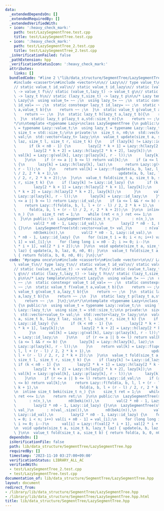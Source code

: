 ```yaml
---
data:
  _extendedDependsOn: []
  _extendedRequiredBy: []
  _extendedVerifiedWith:
  - icon: ':heavy_check_mark:'
    path: test/LazySegmentTree.test.cpp
    title: test/LazySegmentTree.test.cpp
  - icon: ':heavy_check_mark:'
    path: test/LazySegmentTree_2.test.cpp
    title: test/LazySegmentTree_2.test.cpp
  _isVerificationFailed: false
  _pathExtension: hpp
  _verificationStatusIcon: ':heavy_check_mark:'
  attributes:
    links: []
  bundledCode: "#line 2 \"lib/data_structure/SegmentTree/LazySegmentTree.hpp\"\n\n\
    #include <cassert>\n#include <vector>\n\n// Lazy\n// type value_t\n// type lazy_t\n\
    // static value_t id_val\n// static value_t id_lazy\n// static (value_t,value_t)\
    \ -> value_t f\n// static (value_t,lazy_t) -> value_t g\n// static (lazy_t,lazy_t)\
    \ -> lazy_t h\n// static (lazy_t,size_t) -> lazy_t p\n\n/* Lazy template\n\nstruct\
    \ Lazy{\n  using value_t= ~~ ;\n  using lazy_t= ~~ ;\n  static constexpr value_t\
    \ id_val= ~~ ;\n  static constexpr lazy_t id_lazy= ~~ ;\n  static value_t f(value_t\
    \ a,value_t b){\n    return ~~ ;\n  }\n  static value_t g(value_t a,lazy_t b){\n\
    \    return ~~ ;\n  }\n  static lazy_t h(lazy_t a,lazy_t b){\n    return ~~ ;\n\
    \  }\n  static lazy_t p(lazy_t a,std::size_t n){\n    return ~~ ;\n  }\n};\n\n\
    */\n\ntemplate <typename Lazy>\nclass LazySegmentTree {\n public:\n  using value_t\
    \ = typename Lazy::value_t;\n  using lazy_t = typename Lazy::lazy_t;\n  using\
    \ size_t = std::size_t;\n\n private:\n  size_t n, n0;\n  std::vector<value_t>\
    \ val;\n  std::vector<lazy_t> lazy;\n\n  value_t update(size_t a, size_t b, lazy_t\
    \ laz, size_t l, size_t r, size_t k) {\n    if (lazy[k] != Lazy::id_lazy) {\n\
    \      if (k < n0 - 1) {\n        lazy[2 * k + 1] = Lazy::h(lazy[2 * k + 1], lazy[k]);\n\
    \        lazy[2 * k + 2] = Lazy::h(lazy[2 * k + 2], lazy[k]);\n      }\n     \
    \ val[k] = Lazy::g(val[k], Lazy::p(lazy[k], r - l));\n      lazy[k] = Lazy::id_lazy;\n\
    \    }\n\n    if (r <= a || b <= l) return val[k];\n    if (a <= l && r <= b)\
    \ {\n      lazy[k] = Lazy::h(lazy[k], laz);\n      return Lazy::g(val[k], Lazy::p(lazy[k],\
    \ r - l));\n    }\n    return val[k] = Lazy::f(update(a, b, laz, l, l + (r - l)\
    \ / 2, 2 * k + 1),\n                            update(a, b, laz, l + (r - l)\
    \ / 2, r, 2 * k + 2));\n  }\n\n  value_t fold(size_t a, size_t b, size_t l, size_t\
    \ r, size_t k) {\n    if (lazy[k] != Lazy::id_lazy) {\n      if (k < n0 - 1) {\n\
    \        lazy[2 * k + 1] = Lazy::h(lazy[2 * k + 1], lazy[k]);\n        lazy[2\
    \ * k + 2] = Lazy::h(lazy[2 * k + 2], lazy[k]);\n      }\n      val[k] = Lazy::g(val[k],\
    \ Lazy::p(lazy[k], r - l));\n      lazy[k] = Lazy::id_lazy;\n    }\n\n    if (r\
    \ <= a || b <= l) return Lazy::id_val;\n    if (a <= l && r <= b) return val[k];\n\
    \    return Lazy::f(fold(a, b, l, l + (r - l) / 2, 2 * k + 1),\n             \
    \      fold(a, b, l + (r - l) / 2, r, 2 * k + 2));\n  }\n\n  inline size_t beki(size_t\
    \ n_) {\n    size_t ret = 1;\n    while (ret < n_) ret <<= 1;\n    return ret;\n\
    \  }\n\n public:\n  LazySegmentTree(size_t n_)\n      : n(n_),\n        n0(beki(n)),\n\
    \        val(2 * n0 - 1, Lazy::id_val),\n        lazy(2 * n0 - 1, Lazy::id_lazy)\
    \ {}\n\n  LazySegmentTree(std::vector<value_t> val_)\n      : n(val_.size()),\n\
    \        n0(beki(n)),\n        val(2 * n0 - 1, Lazy::id_val),\n        lazy(2\
    \ * n0 - 1, Lazy::id_lazy) {\n    for (size_t i = 0; i < n; i++) val[i + n0 -\
    \ 1] = val_[i];\n    for (long long i = n0 - 2; i >= 0; i--)\n      val[i] = Lazy::f(val[2\
    \ * i + 1], val[2 * i + 2]);\n  }\n\n  void update(size_t a, size_t b, lazy_t\
    \ laz) { update(a, b, laz, 0, n0, 0); }\n\n  value_t fold(size_t a, size_t b)\
    \ { return fold(a, b, 0, n0, 0); }\n};\n"
  code: "#pragma once\n\n#include <cassert>\n#include <vector>\n\n// Lazy\n// type\
    \ value_t\n// type lazy_t\n// static value_t id_val\n// static value_t id_lazy\n\
    // static (value_t,value_t) -> value_t f\n// static (value_t,lazy_t) -> value_t\
    \ g\n// static (lazy_t,lazy_t) -> lazy_t h\n// static (lazy_t,size_t) -> lazy_t\
    \ p\n\n/* Lazy template\n\nstruct Lazy{\n  using value_t= ~~ ;\n  using lazy_t=\
    \ ~~ ;\n  static constexpr value_t id_val= ~~ ;\n  static constexpr lazy_t id_lazy=\
    \ ~~ ;\n  static value_t f(value_t a,value_t b){\n    return ~~ ;\n  }\n  static\
    \ value_t g(value_t a,lazy_t b){\n    return ~~ ;\n  }\n  static lazy_t h(lazy_t\
    \ a,lazy_t b){\n    return ~~ ;\n  }\n  static lazy_t p(lazy_t a,std::size_t n){\n\
    \    return ~~ ;\n  }\n};\n\n*/\n\ntemplate <typename Lazy>\nclass LazySegmentTree\
    \ {\n public:\n  using value_t = typename Lazy::value_t;\n  using lazy_t = typename\
    \ Lazy::lazy_t;\n  using size_t = std::size_t;\n\n private:\n  size_t n, n0;\n\
    \  std::vector<value_t> val;\n  std::vector<lazy_t> lazy;\n\n  value_t update(size_t\
    \ a, size_t b, lazy_t laz, size_t l, size_t r, size_t k) {\n    if (lazy[k] !=\
    \ Lazy::id_lazy) {\n      if (k < n0 - 1) {\n        lazy[2 * k + 1] = Lazy::h(lazy[2\
    \ * k + 1], lazy[k]);\n        lazy[2 * k + 2] = Lazy::h(lazy[2 * k + 2], lazy[k]);\n\
    \      }\n      val[k] = Lazy::g(val[k], Lazy::p(lazy[k], r - l));\n      lazy[k]\
    \ = Lazy::id_lazy;\n    }\n\n    if (r <= a || b <= l) return val[k];\n    if\
    \ (a <= l && r <= b) {\n      lazy[k] = Lazy::h(lazy[k], laz);\n      return Lazy::g(val[k],\
    \ Lazy::p(lazy[k], r - l));\n    }\n    return val[k] = Lazy::f(update(a, b, laz,\
    \ l, l + (r - l) / 2, 2 * k + 1),\n                            update(a, b, laz,\
    \ l + (r - l) / 2, r, 2 * k + 2));\n  }\n\n  value_t fold(size_t a, size_t b,\
    \ size_t l, size_t r, size_t k) {\n    if (lazy[k] != Lazy::id_lazy) {\n     \
    \ if (k < n0 - 1) {\n        lazy[2 * k + 1] = Lazy::h(lazy[2 * k + 1], lazy[k]);\n\
    \        lazy[2 * k + 2] = Lazy::h(lazy[2 * k + 2], lazy[k]);\n      }\n     \
    \ val[k] = Lazy::g(val[k], Lazy::p(lazy[k], r - l));\n      lazy[k] = Lazy::id_lazy;\n\
    \    }\n\n    if (r <= a || b <= l) return Lazy::id_val;\n    if (a <= l && r\
    \ <= b) return val[k];\n    return Lazy::f(fold(a, b, l, l + (r - l) / 2, 2 *\
    \ k + 1),\n                   fold(a, b, l + (r - l) / 2, r, 2 * k + 2));\n  }\n\
    \n  inline size_t beki(size_t n_) {\n    size_t ret = 1;\n    while (ret < n_)\
    \ ret <<= 1;\n    return ret;\n  }\n\n public:\n  LazySegmentTree(size_t n_)\n\
    \      : n(n_),\n        n0(beki(n)),\n        val(2 * n0 - 1, Lazy::id_val),\n\
    \        lazy(2 * n0 - 1, Lazy::id_lazy) {}\n\n  LazySegmentTree(std::vector<value_t>\
    \ val_)\n      : n(val_.size()),\n        n0(beki(n)),\n        val(2 * n0 - 1,\
    \ Lazy::id_val),\n        lazy(2 * n0 - 1, Lazy::id_lazy) {\n    for (size_t i\
    \ = 0; i < n; i++) val[i + n0 - 1] = val_[i];\n    for (long long i = n0 - 2;\
    \ i >= 0; i--)\n      val[i] = Lazy::f(val[2 * i + 1], val[2 * i + 2]);\n  }\n\
    \n  void update(size_t a, size_t b, lazy_t laz) { update(a, b, laz, 0, n0, 0);\
    \ }\n\n  value_t fold(size_t a, size_t b) { return fold(a, b, 0, n0, 0); }\n};"
  dependsOn: []
  isVerificationFile: false
  path: lib/data_structure/SegmentTree/LazySegmentTree.hpp
  requiredBy: []
  timestamp: '2023-11-10 03:27:00+09:00'
  verificationStatus: LIBRARY_ALL_AC
  verifiedWith:
  - test/LazySegmentTree_2.test.cpp
  - test/LazySegmentTree.test.cpp
documentation_of: lib/data_structure/SegmentTree/LazySegmentTree.hpp
layout: document
redirect_from:
- /library/lib/data_structure/SegmentTree/LazySegmentTree.hpp
- /library/lib/data_structure/SegmentTree/LazySegmentTree.hpp.html
title: lib/data_structure/SegmentTree/LazySegmentTree.hpp
---
```

